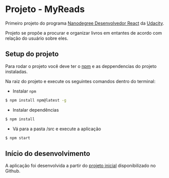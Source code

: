# Projeto - MyReads

Primeiro projeto do programa [Nanodegree Desenvolvedor React](https://br.udacity.com/course/react-nanodegree--nd019) da [Udacity](https://br.udacity.com/).

Projeto se propõe a procurar e  organizar livros em entantes de acordo com relação do usuário sobre eles.  

## Setup do projeto

Para rodar o projeto você deve ter o [npm](https://www.npmjs.com/) e as deppendencias do projeto instaladas.

Na raiz do projeto e execute os seguintes comandos dentro do terminal:

* Instalar `npm`

```bash
$ npm install npm@latest -g
```

* Instalar dependências

```bash
$ npm install
```

* Vá para a pasta /src e execute a aplicação

```bash
$ npm start
```

## Início do desenvolvimento

A aplicação foi desenvolvida a partir do [projeto inicial](https://github.com/udacity/reactnd-project-myreads-starter) disponibilizado no Github.

